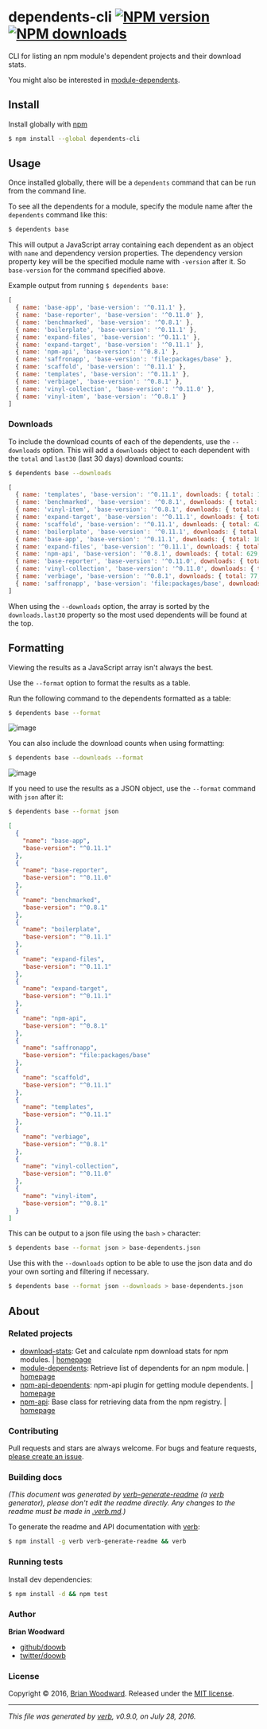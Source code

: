 # dependents-cli [![NPM version](https://img.shields.io/npm/v/dependents-cli.svg?style=flat)](https://www.npmjs.com/package/dependents-cli) [![NPM downloads](https://img.shields.io/npm/dm/dependents-cli.svg?style=flat)](https://npmjs.org/package/dependents-cli)

CLI for listing an npm module's dependent projects and their download stats.

You might also be interested in [module-dependents](https://github.com/doowb/module-dependents).

## Install

Install globally with [npm](https://www.npmjs.com/)

```sh
$ npm install --global dependents-cli
```

## Usage

Once installed globally, there will be a `dependents` command that can be run from the command line.

To see all the dependents for a module, specify the module name after the `dependents` command like this:

```sh
$ dependents base
```

This will output a JavaScript array containing each dependent as an object with `name` and dependency version properties. The dependency version property key will be the specified module name with `-version` after it. So `base-version` for the command specified above.

Example output from running `$ dependents base`:

```js
[
  { name: 'base-app', 'base-version': '^0.11.1' },
  { name: 'base-reporter', 'base-version': '^0.11.0' },
  { name: 'benchmarked', 'base-version': '^0.8.1' },
  { name: 'boilerplate', 'base-version': '^0.11.1' },
  { name: 'expand-files', 'base-version': '^0.11.1' },
  { name: 'expand-target', 'base-version': '^0.11.1' },
  { name: 'npm-api', 'base-version': '^0.8.1' },
  { name: 'saffronapp', 'base-version': 'file:packages/base' },
  { name: 'scaffold', 'base-version': '^0.11.1' },
  { name: 'templates', 'base-version': '^0.11.1' },
  { name: 'verbiage', 'base-version': '^0.8.1' },
  { name: 'vinyl-collection', 'base-version': '^0.11.0' },
  { name: 'vinyl-item', 'base-version': '^0.8.1' }
]
```

### Downloads

To include the download counts of each of the dependents, use the `--downloads` option. This will add a `downloads` object to each dependent with the `total` and `last30` (last 30 days) download counts:

```sh
$ dependents base --downloads
```

```js
[
  { name: 'templates', 'base-version': '^0.11.1', downloads: { total: 124383, last30: 14517 } },
  { name: 'benchmarked', 'base-version': '^0.8.1', downloads: { total: 528830, last30: 5301 } },
  { name: 'vinyl-item', 'base-version': '^0.8.1', downloads: { total: 6045, last30: 5019 } },
  { name: 'expand-target', 'base-version': '^0.11.1', downloads: { total: 4341, last30: 577 } },
  { name: 'scaffold', 'base-version': '^0.11.1', downloads: { total: 4212, last30: 532 } },
  { name: 'boilerplate', 'base-version': '^0.11.1', downloads: { total: 8845, last30: 478 } },
  { name: 'base-app', 'base-version': '^0.11.1', downloads: { total: 1091, last30: 471 } },
  { name: 'expand-files', 'base-version': '^0.11.1', downloads: { total: 7235, last30: 399 } },
  { name: 'npm-api', 'base-version': '^0.8.1', downloads: { total: 629, last30: 52 } },
  { name: 'base-reporter', 'base-version': '^0.11.0', downloads: { total: 103, last30: 16 } },
  { name: 'vinyl-collection', 'base-version': '^0.11.0', downloads: { total: 101, last30: 15 } },
  { name: 'verbiage', 'base-version': '^0.8.1', downloads: { total: 77, last30: 7 } },
  { name: 'saffronapp', 'base-version': 'file:packages/base', downloads: { total: 112, last30: 5 } }
]
```

When using the `--downloads` option, the array is sorted by the `downloads.last30` property so the most used dependents will be found at the top.

## Formatting

Viewing the results as a JavaScript array isn't always the best.

Use the `--format` option to format the results as a table.

Run the following command to the dependents formatted as a table:

```sh
$ dependents base --format
```

![image](https://cloud.githubusercontent.com/assets/995160/17226161/01775114-54d6-11e6-9c41-313a2b6eaf74.png)

You can also include the download counts when using formatting:

```sh
$ dependents base --downloads --format
```

![image](https://cloud.githubusercontent.com/assets/995160/17226185/235b8b88-54d6-11e6-93f8-4b6e686e932d.png)

If you need to use the results as a JSON object, use the `--format` command with `json` after it:

```sh
$ dependents base --format json
```

```json
[
  {
    "name": "base-app",
    "base-version": "^0.11.1"
  },
  {
    "name": "base-reporter",
    "base-version": "^0.11.0"
  },
  {
    "name": "benchmarked",
    "base-version": "^0.8.1"
  },
  {
    "name": "boilerplate",
    "base-version": "^0.11.1"
  },
  {
    "name": "expand-files",
    "base-version": "^0.11.1"
  },
  {
    "name": "expand-target",
    "base-version": "^0.11.1"
  },
  {
    "name": "npm-api",
    "base-version": "^0.8.1"
  },
  {
    "name": "saffronapp",
    "base-version": "file:packages/base"
  },
  {
    "name": "scaffold",
    "base-version": "^0.11.1"
  },
  {
    "name": "templates",
    "base-version": "^0.11.1"
  },
  {
    "name": "verbiage",
    "base-version": "^0.8.1"
  },
  {
    "name": "vinyl-collection",
    "base-version": "^0.11.0"
  },
  {
    "name": "vinyl-item",
    "base-version": "^0.8.1"
  }
]
```

This can be output to a json file using the `bash` `>` character:

```sh
$ dependents base --format json > base-dependents.json
```

Use this with the `--downloads` option to be able to use the json data and do your own sorting and filtering if necessary.

```sh
$ dependents base --format json --downloads > base-dependents.json
```

## About

### Related projects

* [download-stats](https://www.npmjs.com/package/download-stats): Get and calculate npm download stats for npm modules. | [homepage](https://github.com/doowb/download-stats "Get and calculate npm download stats for npm modules.")
* [module-dependents](https://www.npmjs.com/package/module-dependents): Retrieve list of dependents for an npm module. | [homepage](https://github.com/doowb/module-dependents "Retrieve list of dependents for an npm module.")
* [npm-api-dependents](https://www.npmjs.com/package/npm-api-dependents): npm-api plugin for getting module dependents. | [homepage](https://github.com/doowb/npm-api-dependents "npm-api plugin for getting module dependents.")
* [npm-api](https://www.npmjs.com/package/npm-api): Base class for retrieving data from the npm registry. | [homepage](https://github.com/doowb/npm-api "Base class for retrieving data from the npm registry.")

### Contributing

Pull requests and stars are always welcome. For bugs and feature requests, [please create an issue](../../issues/new).

### Building docs

_(This document was generated by [verb-generate-readme](https://github.com/verbose/verb-generate-readme) (a [verb](https://github.com/verbose/verb) generator), please don't edit the readme directly. Any changes to the readme must be made in [.verb.md](.verb.md).)_

To generate the readme and API documentation with [verb](https://github.com/verbose/verb):

```sh
$ npm install -g verb verb-generate-readme && verb
```

### Running tests

Install dev dependencies:

```sh
$ npm install -d && npm test
```

### Author

**Brian Woodward**

* [github/doowb](https://github.com/doowb)
* [twitter/doowb](http://twitter.com/doowb)

### License

Copyright © 2016, [Brian Woodward](https://github.com/doowb).
Released under the [MIT license](https://github.com/doowb/dependents-cli/blob/master/LICENSE).

***

_This file was generated by [verb](https://github.com/verbose/verb), v0.9.0, on July 28, 2016._